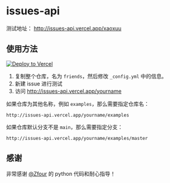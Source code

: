 # issues-api

测试地址： http://issues-api.vercel.app/xaoxuu

## 使用方法

[![Deploy to Vercel](https://camo.githubusercontent.com/f209ca5cc3af7dd930b6bfc55b3d7b6a5fde1aff/68747470733a2f2f76657263656c2e636f6d2f627574746f6e)](https://vercel.com/import/project?template=https://github.com/xaoxuu/issues-api)

1. 复制整个仓库，名为 `friends`，然后修改 `_config.yml` 中的信息。
2. 新建 issue 进行测试
3. 访问 http://issues-api.vercel.app/yourname

如果仓库为其他名称，例如 `examples`，那么需要指定仓库名：
```
http://issues-api.vercel.app/yourname/examples
```

如果仓库默认分支不是 `main`，那么需要指定分支：
```
http://issues-api.vercel.app/yourname/examples/master
```

## 感谢

非常感谢 [@Zfour](https://github.com/Zfour) 的 python 代码和耐心指导！
